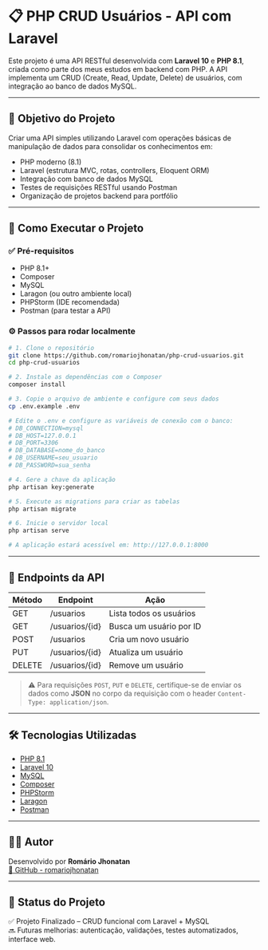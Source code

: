 # 📋 PHP CRUD Usuários - API com Laravel

Este projeto é uma API RESTful desenvolvida com **Laravel 10** e **PHP 8.1**, criada como parte dos meus estudos em backend com PHP. A API implementa um CRUD (Create, Read, Update, Delete) de usuários, com integração ao banco de dados MySQL.

---

## 🎯 Objetivo do Projeto

Criar uma API simples utilizando Laravel com operações básicas de manipulação de dados para consolidar os conhecimentos em:

- PHP moderno (8.1)
- Laravel (estrutura MVC, rotas, controllers, Eloquent ORM)
- Integração com banco de dados MySQL
- Testes de requisições RESTful usando Postman
- Organização de projetos backend para portfólio

---

## 🚀 Como Executar o Projeto

### ✅ Pré-requisitos

- PHP 8.1+
- Composer
- MySQL
- Laragon (ou outro ambiente local)
- PHPStorm (IDE recomendada)
- Postman (para testar a API)

### ⚙️ Passos para rodar localmente

```bash
# 1. Clone o repositório
git clone https://github.com/romariojhonatan/php-crud-usuarios.git
cd php-crud-usuarios

# 2. Instale as dependências com o Composer
composer install

# 3. Copie o arquivo de ambiente e configure com seus dados
cp .env.example .env

# Edite o .env e configure as variáveis de conexão com o banco:
# DB_CONNECTION=mysql
# DB_HOST=127.0.0.1
# DB_PORT=3306
# DB_DATABASE=nome_do_banco
# DB_USERNAME=seu_usuario
# DB_PASSWORD=sua_senha

# 4. Gere a chave da aplicação
php artisan key:generate

# 5. Execute as migrations para criar as tabelas
php artisan migrate

# 6. Inicie o servidor local
php artisan serve

# A aplicação estará acessível em: http://127.0.0.1:8000
```

---

## 📡 Endpoints da API

| Método | Endpoint               | Ação                     |
|--------|------------------------|--------------------------|
| GET    | /usuarios              | Lista todos os usuários  |
| GET    | /usuarios/{id}         | Busca um usuário por ID  |
| POST   | /usuarios              | Cria um novo usuário     |
| PUT    | /usuarios/{id}         | Atualiza um usuário      |
| DELETE | /usuarios/{id}         | Remove um usuário        |

> ⚠️ Para requisições `POST`, `PUT` e `DELETE`, certifique-se de enviar os dados como **JSON** no corpo da requisição com o header `Content-Type: application/json`.

---

## 🛠️ Tecnologias Utilizadas

- [PHP 8.1](https://www.php.net/)
- [Laravel 10](https://laravel.com/)
- [MySQL](https://www.mysql.com/)
- [Composer](https://getcomposer.org/)
- [PHPStorm](https://www.jetbrains.com/phpstorm/)
- [Laragon](https://laragon.org/)
- [Postman](https://www.postman.com/)

---

## 👨‍💻 Autor

Desenvolvido por **Romário Jhonatan**  
[🔗 GitHub - romariojhonatan](https://github.com/romariojhonatan)

---

## 📌 Status do Projeto

✅ Projeto Finalizado – CRUD funcional com Laravel + MySQL  
🔜 Futuras melhorias: autenticação, validações, testes automatizados, interface web.

